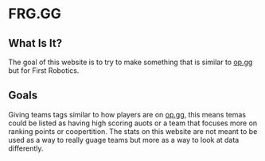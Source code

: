 # FRG.GG

## What Is It?

The goal of this website is to try to make something that is similar to [op.gg](https://op.gg) but for First Robotics. 

## Goals

Giving teams tags similar to how players are on [op.gg](https://op.gg), this means temas could be listed as having high scoring auots or a team that focuses more on ranking points or coopertition. The stats on this website are not meant to be used as a way to really guage teams but more as a way to look at data differently.